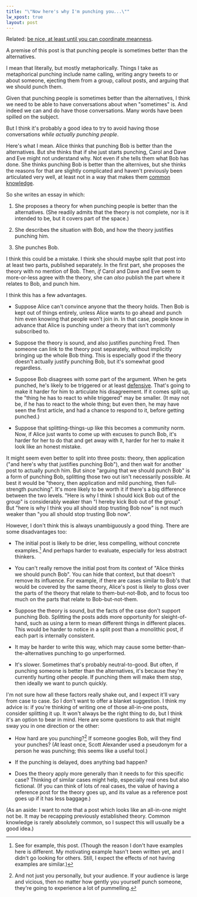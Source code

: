 ```yaml
---
title: "\"Now here's why I'm punching you...\""
lw_xpost: true
layout: post
---
```

Related: [be nice, at least until you can coordinate meanness](http://slatestarcodex.com/2016/05/02/be-nice-at-least-until-you-can-coordinate-meanness/).

A premise of this post is that punching people is sometimes better than the alternatives.

I mean that literally, but mostly metaphorically. Things I take as metaphorical punching include name calling, writing angry tweets to or about someone, ejecting them from a group, callout posts, and arguing that we should punch them.

Given that punching people is sometimes better than the alternatives, I think we need to be able to have conversations about when "sometimes" is. And indeed we can and do have those conversations. Many words have been spilled on the subject.

But I think it's probably a good idea to try to avoid having those conversations *while actually punching people*.

Here's what I mean. Alice thinks that punching Bob is better than the alternatives. But she thinks that if she just starts punching, Carol and Dave and Eve might not understand why. Not even if she tells them what Bob has done. She thinks punching Bob is better than the alternives, but she thinks the reasons for that are slightly complicated and haven't previously been articulated very well, at least not in a way that makes them [common knowledge](https://www.lesswrong.com/posts/9QxnfMYccz9QRgZ5z/the-costly-coordination-mechanism-of-common-knowledge).

So she writes an essay in which:

1. She proposes a theory for when punching people is better than the alternatives. (She readily admits that the theory is not complete, nor is it intended to be, but it covers part of the space.)

2. She describes the situation with Bob, and how the theory justifies punching him.

3. She punches Bob.

I think this could be a mistake. I think she should maybe split that post into at least two parts, published separately. In the first part, she proposes the theory with no mention of Bob. Then, *if* Carol and Dave and Eve seem to more-or-less agree with the theory, she can *also* publish the part where it relates to Bob, and punch him.

I think this has a few advantages.

* Suppose Alice can't convince anyone that the theory holds. Then Bob is kept out of things entirely, unless Alice wants to go ahead and punch him even knowing that people won't join in. In that case, people know in advance that Alice is punching under a theory that isn't commonly subscribed to.

* Suppose the theory is sound, and also justifies punching Fred. Then someone can link to the theory post separately, without implicitly bringing up the whole Bob thing. This is especially good if the theory doesn't actually justify punching Bob, but it's somewhat good regardless.

* Suppose Bob disagrees with some part of the argument. When he gets punched, he's likely to be triggered or at least [defensive](https://medium.com/@ThingMaker/its-not-what-it-looks-like-cde2c6104455). That's going to make it harder for him to articulate his disagreement. If it comes split up, the "thing he has to react to while triggered" may be smaller. (It may not be, if he has to react to the whole thing; but even then, he may have seen the first article, and had a chance to respond to it, before getting punched.)

* Suppose that splitting-things-up like this becomes a community norm. Now, if Alice just wants to come up with excuses to punch Bob, it's harder for her to do that and get away with it, harder for her to make it look like an honest mistake.

It might seem even better to split into three posts: theory, then application ("and here's why that justifies punching Bob"), and then wait for another post to actually punch him. But since "arguing that we should punch Bob" is a form of punching Bob, splitting those two out isn't necessarily possible. At best it would be "theory, then application and mild punching, then full-strength punching". It's more likely to be worth it if there's a big difference between the two levels. "Here is why I think I should kick Bob out of the group" is considerably weaker than "I hereby kick Bob out of the group". But "here is why I think you all should stop trusting Bob now" is not much weaker than "you all should stop trusting Bob now".

However, I don't think this is always unambiguously a good thing. There are some disadvantages too:

* The initial post is likely to be drier, less compelling, without concrete examples.[^examples] And perhaps harder to evaluate, especially for less abstract thinkers.

[^examples]: See for example, this post. (Though the reason I don't have examples here is different. My motivating example hasn't been written yet[^motivating], and I didn't go looking for others. Still, I expect the effects of not having examples are similar.)

[^motivating]: And there's a decent chance it won't ever, given my track record.

* You can't really remove the initial post from its context of "Alice thinks we should punch Bob". You can hide that context, but that doesn't remove its influence. For example, if there are cases similar to Bob's that would be covered by the same theory, Alice's post is likely to gloss over the parts of the theory that relate to them-but-not-Bob, and to focus too much on the parts that relate to Bob-but-not-them.

* Suppose the theory is sound, but the facts of the case don't support punching Bob. Splitting the posts adds more opportunity for sleight-of-hand, such as using a term to mean different things in different places. This would be harder to notice in a split post than a monolithic post, if each part is internally consistent.

* It may be harder to write this way, which may cause some better-than-the-alternatives punching to go unperformed.

* It's slower. Sometimes that's probably neutral-to-good. But often, if punching someone is better than the alternatives, it's because they're currently hurting other people. If punching them will make them stop, then ideally we want to punch quickly.

I'm not sure how all these factors really shake out, and I expect it'll vary from case to case. So I don't want to offer a blanket suggestion. I think my advice is: if you're thinking of writing one of those all-in-one posts, consider splitting it up. It won't always be the right thing to do, but I think it's an option to bear in mind. Here are some questions to ask that might sway you in one direction or the other:

* How hard are you punching?[^audience] If someone googles Bob, will they find your punches? (At least once, Scott Alexander used a pseudonym for a person he was punching; this seems like a useful tool.)

[^audience]: And not just you personally, but your audience. If your audience is large and vicious, then no matter how gently you yourself punch someone, they're going to experience a lot of pummelling.

* If the punching is delayed, does anything bad happen?

* Does the theory apply more generally than it needs to for this specific case? Thinking of similar cases might help, especially real ones but also fictional. (If you can think of lots of real cases, the value of having a reference post for the theory goes up, and its value as a reference post goes up if it has less baggage.)

(As an aside: I want to note that a post which looks like an all-in-one might not be. It may be recapping previously established theory. Common knowledge is rarely absolutely common, so I suspect this will usually be a good idea.)
